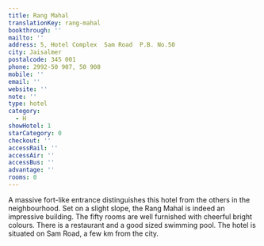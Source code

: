 ```yaml
---
title: Rang Mahal
translationKey: rang-mahal
bookthrough: ''
mailto: ''
address: 5, Hotel Complex  Sam Road  P.B. No.50
city: Jaisalmer
postalcode: 345 001
phone: 2992-50 907, 50 908
mobile: ''
email: ''
website: ''
note: ''
type: hotel
category:
  - H
showHotel: 1
starCategory: 0
checkout: ''
accessRail: ''
accessAir: ''
accessBus: ''
advantage: ''
rooms: 0
---
```

A massive fort-like entrance distinguishes this hotel from the others in the neighbourhood. Set on a slight slope, the Rang Mahal is indeed an impressive building. The fifty rooms are well furnished with cheerful bright colours. There is a restaurant and a good sized swimming pool. The hotel is situated on Sam Road, a few km from the city.